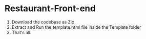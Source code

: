 # Restaurant-Front-end
1. Download the codebase as Zip
2. Extract and Run the template.html file inside the Template folder
3. That's all.
